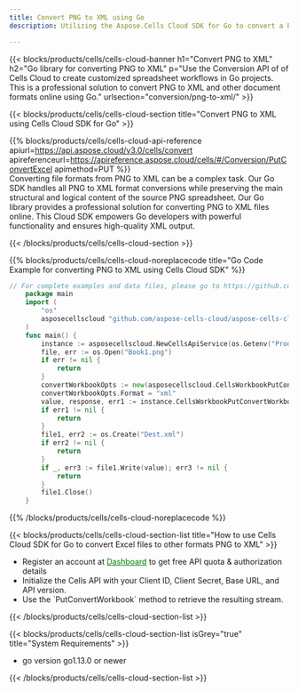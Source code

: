 ```yaml
---
title: Convert PNG to XML using Go
description: Utilizing the Aspose.Cells Cloud SDK for Go to convert a PNG format file to a XML format file.

---
```



<!-- {{< blocks/products/pf/main-wrap-class >}} -->
{{< blocks/products/cells/cells-cloud-banner h1="Convert PNG to XML" h2="Go library for converting PNG to XML" p="Use the Conversion API of of Cells Cloud to create customized spreadsheet workflows in Go projects. This is a professional solution to convert PNG to XML and other document formats online using Go." urlsection="conversion/png-to-xml/" >}}


<!-- {{< blocks/products/pf/main-container >}} -->
{{< blocks/products/cells/cells-cloud-section  title="Convert PNG to XML using Cells Cloud SDK for Go" >}}

{{% blocks/products/cells/cells-cloud-api-reference  apiurl=https://api.aspose.cloud/v3.0/cells/convert  apireferenceurl=https://apireference.aspose.cloud/cells/#/Conversion/PutConvertExcel  apimethod=PUT %}}
<br/>
Converting file formats from PNG to XML can be a complex task. Our Go SDK handles all PNG to XML format conversions while preserving the main structural and logical content of the source PNG spreadsheet. Our Go library provides a professional solution for converting PNG to XML files online. This Cloud SDK empowers Go developers with powerful functionality and ensures high-quality XML output.

{{< /blocks/products/cells/cells-cloud-section >}}

{{% blocks/products/cells/cells-cloud-noreplacecode title="Go Code Example for converting PNG to XML using Cells Cloud SDK" %}}

```go
// For complete examples and data files, please go to https://github.com/aspose-cells-cloud/aspose-cells-cloud-go/
    package main
    import (
	    "os"
	    asposecellscloud "github.com/aspose-cells-cloud/aspose-cells-cloud-go/v22"
    )
    func main() {
	    instance := asposecellscloud.NewCellsApiService(os.Getenv("ProductClientId"), os.Getenv("ProductClientSecret"))
	    file, err := os.Open("Book1.png")
	    if err != nil {
		    return
	    }
	    convertWorkbookOpts := new(asposecellscloud.CellsWorkbookPutConvertWorkbookOpts)
	    convertWorkbookOpts.Format = "xml"
	    value, response, err1 := instance.CellsWorkbookPutConvertWorkbook(file, convertWorkbookOpts)
	    if err1 != nil {
		    return
	    }
	    file1, err2 := os.Create("Dest.xml")
	    if err2 != nil {
		    return
	    }
	    if _, err3 := file1.Write(value); err3 != nil {
		    return
	    }
	    file1.Close()
    }
```

{{% /blocks/products/cells/cells-cloud-noreplacecode  %}}
<br/>



{{< blocks/products/cells/cells-cloud-section-list title="How to use Cells Cloud SDK for Go to convert Excel files to other formats PNG to XML" >}}
<ul>
<li>Register an account at <a href="https://dashboard.aspose.cloud/" style='color:green'>Dashboard</a> to get free API quota & authorization details</li>
<li>Initialize the Cells API with your Client ID, Client Secret, Base URL, and API version.</li>
<li>Use the `PutConvertWorkbook` method to retrieve the resulting stream.</li></ul>
{{< /blocks/products/cells/cells-cloud-section-list >}}


{{< blocks/products/cells/cells-cloud-section-list isGrey="true"  title="System Requirements" >}}
<ul>
<li>go version go1.13.0 or newer</li></ul>
{{< /blocks/products/cells/cells-cloud-section-list >}}
<!-- {{< /blocks/products/pf/main-container >}} -->
<!-- {{< /blocks/products/pf/main-wrap-class >}} -->
